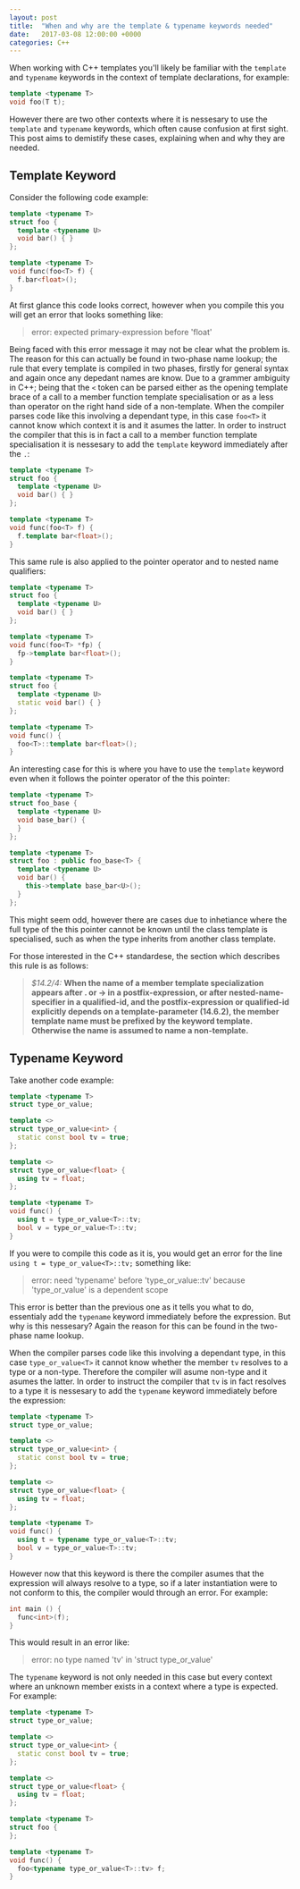 ```yaml
---
layout: post
title:  "When and why are the template & typename keywords needed"
date:   2017-03-08 12:00:00 +0000
categories: C++
---
```


When working with C\+\+ templates you'll likely be familiar with the `template` and `typename` keywords in the context of template declarations, for example:

```cpp
template <typename T>
void foo(T t);
```

However there are two other contexts where it is nessesary to use the `template` and `typename` keywords, which often cause confusion at first sight. This post aims to demistify these cases, explaining when and why they are needed.

## Template Keyword
Consider the following code example:

```cpp
template <typename T>
struct foo {
  template <typename U>
  void bar() { }
};

template <typename T>
void func(foo<T> f) {
  f.bar<float>();
}
```

At first glance this code looks correct, however when you compile this you will get an error that looks something like:

> error: expected primary-expression before 'float'

Being faced with this error message it may not be clear what the problem is. The reason for this can actually be found in  two-phase name lookup; the rule that every template is compiled in two phases, firstly for general syntax and again once any depedant names are know. Due to a grammer ambiguity in C\+\+; being that the `<` token can be parsed either as the opening template brace of a call to a member function template specialisation or as a less than operator on the right hand side of a non-template. When the compiler parses code like this involving a dependant type, in this case `foo<T>` it cannot know which context it is and it asumes the latter. In order to instruct the compiler that this is in fact a call to a member function template specialisation it is nessesary to add the `template` keyword immediately after the `.`: 

```cpp
template <typename T>
struct foo {
  template <typename U>
  void bar() { }
};

template <typename T>
void func(foo<T> f) {
  f.template bar<float>();
}
```

This same rule is also applied to the pointer operator and to nested name qualifiers:

```cpp
template <typename T>
struct foo {
  template <typename U>
  void bar() { }
};

template <typename T>
void func(foo<T> *fp) {
  fp->template bar<float>();
}
```

```cpp
template <typename T>
struct foo {
  template <typename U>
  static void bar() { }
};

template <typename T>
void func() {
  foo<T>::template bar<float>();
}
```

An interesting case for this is where you have to use the `template` keyword even when it follows the pointer operator of the this pointer:

```cpp
template <typename T>
struct foo_base {
  template <typename U>
  void base_bar() {
  }
};

template <typename T>
struct foo : public foo_base<T> {
  template <typename U>
  void bar() {
    this->template base_bar<U>();
  }
};
```

This might seem odd, however there are cases due to inhetiance where the full type of the this pointer cannot be known until the class template is specialised, such as when the type inherits from another class template.

For those interested in the C\+\+ standardese, the section which describes this rule is as follows:

> *$14.2/4:*
**When the name of a member template specialization appears after . or -> in a postfix-expression, or after nested-name-specifier in a qualified-id, and the postfix-expression or qualified-id explicitly depends on a template-parameter (14.6.2), the member template name must be prefixed by the keyword template. Otherwise the name is assumed to name a non-template.**

## Typename Keyword

Take another code example:

```cpp
template <typename T>
struct type_or_value;

template <>
struct type_or_value<int> {
  static const bool tv = true;
};

template <>
struct type_or_value<float> {
  using tv = float;
};

template <typename T>
void func() {
  using t = type_or_value<T>::tv;
  bool v = type_or_value<T>::tv;
}
```

If you were to compile this code as it is, you would get an error for the line `using t = type_or_value<T>::tv;` something like:

> error: need 'typename' before 'type_or_value<T>::tv' because 'type_or_value<T>' is a dependent scope

This error is better than the previous one as it tells you what to do, essentialy add the `typename` keyword immediately before the expression. But why is this nessesary? Again the reason for this can be found in the two-phase name lookup.

When the compiler parses code like this involving a dependant type, in this case `type_or_value<T>` it cannot know whether the member `tv` resolves to a type or a non-type. Therefore the compiler will asume non-type and it asumes the latter. In order to instruct the compiler that `tv` is in fact resolves to a type it is nessesary to add the `typename` keyword immediately before the expression:


```cpp
template <typename T>
struct type_or_value;

template <>
struct type_or_value<int> {
  static const bool tv = true;
};

template <>
struct type_or_value<float> {
  using tv = float;
};

template <typename T>
void func() {
  using t = typename type_or_value<T>::tv;
  bool v = type_or_value<T>::tv;
}
```

However now that this keyword is there the compiler asumes that the expression will always resolve to a type, so if a later instantiation were to not conform to this, the compiler would through an error. For example:

```cpp
int main () {
  func<int>(f);
}
```

This would result in an error like:

> error: no type named 'tv' in 'struct type_or_value<int>'

The `typename` keyword is not only needed in this case but every context where an unknown member exists in a context where a type is expected. For example:

```cpp
template <typename T>
struct type_or_value;

template <>
struct type_or_value<int> {
  static const bool tv = true;
};

template <>
struct type_or_value<float> {
  using tv = float;
};

template <typename T>
struct foo {
};

template <typename T>
void func() {
  foo<typename type_or_value<T>::tv> f;
}
```